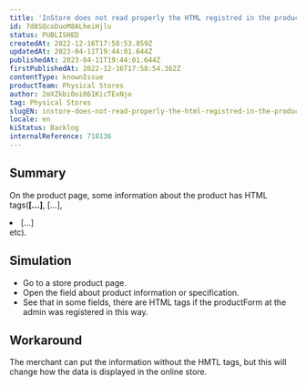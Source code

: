 ```yaml
---
title: 'InStore does not read properly the HTML registred in the product information.'
id: 7d8SQcoDuoM8ALheiHjlu
status: PUBLISHED
createdAt: 2022-12-16T17:58:53.859Z
updatedAt: 2023-04-11T19:44:01.644Z
publishedAt: 2023-04-11T19:44:01.644Z
firstPublishedAt: 2022-12-16T17:58:54.362Z
contentType: knownIssue
productTeam: Physical Stores
author: 2mXZkbi0oi061KicTExNjo
tag: Physical Stores
slugEN: instore-does-not-read-properly-the-html-registred-in-the-product-information
locale: en
kiStatus: Backlog
internalReference: 718136
---
```


## Summary


On the product page, some information about the product has HTML tags(<b>[...]</b>, <font>[...]</font>, <li>[...]</li> etc).


##

## Simulation



- Go to a store product page.
- Open the field about product information or specification.
- See that in some fields, there are HTML tags if the productForm at the admin was registered in this way.


##

## Workaround


The merchant can put the information without the HMTL tags, but this will change how the data is displayed in the online store.




